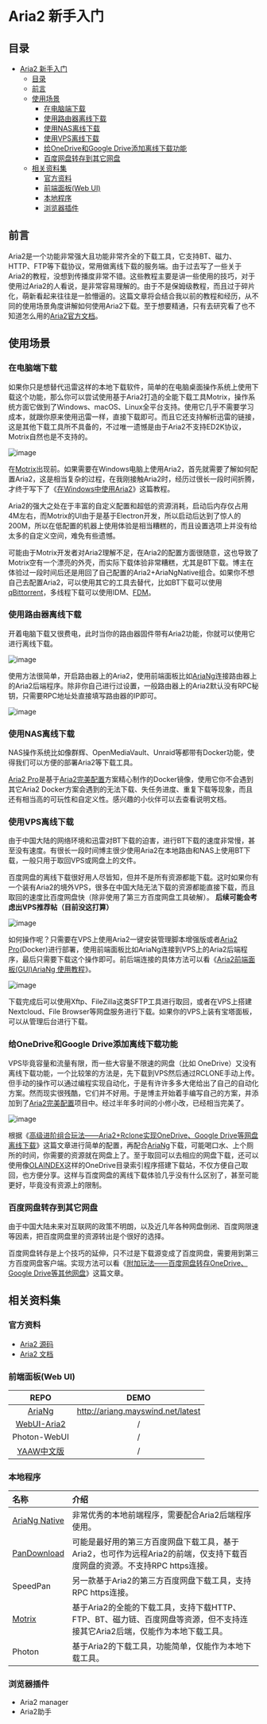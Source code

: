 # Aria2 新手入门

## 目录

- [Aria2 新手入门](#aria2-新手入门)
  - [目录](#目录)
  - [前言](#前言)
  - [使用场景](#使用场景)
    - [在电脑端下载](#在电脑端下载)
    - [使用路由器离线下载](#使用路由器离线下载)
    - [使用NAS离线下载](#使用nas离线下载)
    - [使用VPS离线下载](#使用vps离线下载)
    - [给OneDrive和Google Drive添加离线下载功能](#给onedrive和google-drive添加离线下载功能)
    - [百度网盘转存到其它网盘](#百度网盘转存到其它网盘)
  - [相关资料集](#相关资料集)
    - [官方资料](#官方资料)
    - [前端面板(Web UI)](#前端面板web-ui)
    - [本地程序](#本地程序)
    - [浏览器插件](#浏览器插件)

## 前言

Aria2是一个功能非常强大且功能非常齐全的下载工具，它支持BT、磁力、HTTP、FTP等下载协议，常用做离线下载的服务端。由于过去写了一些关于Aria2的教程，没想到传播度非常不错。这些教程主要是讲一些使用的技巧，对于使用过Aria2的人看说，是非常容易理解的。由于不是保姆级教程，而且过于碎片化，萌新看起来往往是一脸懵逼的。这篇文章将会结合我以前的教程和经历，从不同的使用场景角度讲解如何使用Aria2下载。至于想要精通，只有去研究看了也不知道怎么用的[Aria2官方文档](https://aria2.github.io/manual/en/html/index.html)。

## 使用场景

### 在电脑端下载

如果你只是想替代迅雷这样的本地下载软件，简单的在电脑桌面操作系统上使用下载这个功能，那么你可以尝试使用基于Aria2打造的全能下载工具Motrix，操作系统方面它做到了Win­dows、ma­cOS、Linux全平台支持。使用它几乎不需要学习成本，就跟你原来使用迅雷一样，直接下载即可。而且它还支持解析迅雷的链接，这是其他下载工具所不具备的，不过唯一遗憾是由于Aria2不支持ED2K协议，Motrix自然也是不支持的。

![image](https://cdn.jsdelivr.net/gh/mayjack0312/image@main/2022/06/24/20220624234604.png)

在[Motrix](https://motrix.app/)出现前。如果需要在Win­dows电脑上使用Aria2，首先就需要了解如何配置Aria2，这是相当复杂的过程，在我刚接触Aria2时，经历过很长一段时间折腾，才终于写下了《[在Windows中使用Aria2](https://github.com/mayjack0312/my-blog/blob/main/%E5%9C%A8Windows%E4%B8%AD%E4%BD%BF%E7%94%A8Aria2.md)》这篇教程。

Aria2的强大之处在于丰富的自定义配置和超低的资源消耗，启动后内存仅占用4M左右，而Motrix的UI由于是基于Elec­tron开发，所以启动后达到了惊人的200M，所以在低配置的机器上使用体验是相当糟糕的，而且设置选项上并没有给太多的自定义空间，难免有些遗憾。

可能由于Motrix开发者对Aria2理解不足，在Aria2的配置方面很随意，这也导致了Motrix空有一个漂亮的外壳，而实际下载体验非常糟糕，尤其是BT下载。博主在体验过一段时间后还是用回了自己配置的Aria2+Ar­i­aNgNa­tive组合。如果你不想自己去配置Aria2，可以使用其它的工具去替代，比如BT下载可以使用[qBittorrent](https://www.qbittorrent.org/)，多线程下载可以使用IDM、[FDM](https://www.freedownloadmanager.org)。

### 使用路由器离线下载

开着电脑下载又很费电，此时当你的路由器固件带有Aria2功能，你就可以使用它进行离线下载。

![image](https://cdn.jsdelivr.net/gh/mayjack0312/image@main/2022/06/24/20220624235114.png)

使用方法很简单，开启路由器上的Aria2，使用前端面板比如[AriaNg](https://github.com/mayswind/AriaNg)连接路由器上的Aria2后端程序。除非你自己进行过设置，一般路由器上的Aria2默认没有RPC秘钥，只需要RPC地址处直接填写路由器的IP即可。

![image](https://cdn.jsdelivr.net/gh/mayjack0312/image@main/2022/06/24/20220624235340.png)

### 使用NAS离线下载

NAS操作系统比如像群辉、Open­Medi­aVault、Un­raid等都带有Docker功能，使得我们可以方便的部署Aria2等下载工具。

[Aria2 Pro](https://github.com/mayjack0312/Aria2-Pro-Docker)是基于[Aria2完美配置](https://github.com/mayjack0312/aria2.conf)方案精心制作的Docker镜像，使用它你不会遇到其它Aria2 Docker方案会遇到的无法下载、失任务进度、重复下载等现象，而且还有相当高的可玩性和自定义性。感兴趣的小伙伴可以去查看说明文档。

### 使用VPS离线下载

由于中国大陆的网络环境和迅雷对BT下载的迫害，进行BT下载的速度非常慢，甚至没有速度。有很长一段时间博主很少使用Aria2在本地路由和NAS上使用BT下载，一般只用于取回VPS或网盘上的文件。

百度网盘的离线下载很好用人尽皆知，但并不是所有资源都能下载。这时如果你有一个装有Aria2的境外VPS，很多在中国大陆无法下载的资源都能直接下载，而且取回的速度比百度网盘快（除非使用了第三方百度网盘工具破解）。
**后续可能会考虑出VPS推荐帖（目前没这打算）**

![image](https://cdn.jsdelivr.net/gh/mayjack0312/image@main/2022/06/24/20220624235952.png)

如何操作呢？只需要在VPS上使用Aria2一键安装管理脚本增强版或者[Aria2 Pro](https://github.com/mayjack0312/Aria2-Pro-Docker)(Docker)进行部署，使用前端面板比如Ar­i­aNg连接到VPS上的Aria2后端程序，最后只需要下载这个操作即可。前后端连接的具体方法可以看《[Aria2前端面板(GUI)AriaNg 使用教程](https://github.com/mayjack0312/my-blog/blob/main/Aria2%E5%89%8D%E7%AB%AF%E9%9D%A2%E6%9D%BF%EF%BC%88GUI%E3%80%81WebUI%EF%BC%89AriaNg%E4%BD%BF%E7%94%A8%E6%95%99%E7%A8%8B.md)》。

![image](https://cdn.jsdelivr.net/gh/mayjack0312/image@main/2022/06/25/20220625000420.png)

下载完成后可以使用Xftp、FileZilla这类SFTP工具进行取回，或者在VPS上搭建Nextcloud、File Browser等网盘服务进行下载。如果你的VPS上装有宝塔面板，可以从管理后台进行下载。

### 给OneDrive和Google Drive添加离线下载功能

VPS毕竟容量和流量有限，而一些大容量不限速的网盘（比如 OneDrive）又没有离线下载功能，一个比较笨的方法是，先下载到VPS然后通过RCLONE手动上传。但手动的操作可以通过编程实现自动化，于是有许许多多大佬给出了自己的自动化方案。然而现实很残酷，它们并不好用。于是博主开始着手编写自己的方案，并添加到了[Aria2完美配置](https://github.com/mayjack0312/aria2.conf)项目中。经过半年多时间的小修小改，已经相当完美了。

![image](https://cdn.jsdelivr.net/gh/mayjack0312/image@main/2022/06/25/20220625000834.png)

根据《[高级进阶组合玩法——Aria2+Rclone实现OneDrive、Google Drive等网盘离线下载](https://github.com/mayjack0312/my-blog/blob/main/%E9%AB%98%E7%BA%A7%E8%BF%9B%E9%98%B6%E7%BB%84%E5%90%88%E7%8E%A9%E6%B3%95%E2%80%94%E2%80%94Aria2%2BRclone%E5%AE%9E%E7%8E%B0OneDrive%E3%80%81Google%20Drive%E7%AD%89%E7%BD%91%E7%9B%98%E7%A6%BB%E7%BA%BF%E4%B8%8B%E8%BD%BD.md)》这篇文章进行简单的配置，再配合[AriaNg](https://github.com/mayswind/AriaNg)下载，可能喝口水、上个厕所的时间，你需要的资源就在网盘上了。至于取回可以去相应的网盘下载，还可以使用像[OLAINDEX](https://github.com/WangNingkai/OLAINDEX)这样的OneDrive目录索引程序搭建下载站，不仅方便自己取回，也方便分享。这样与百度网盘的离线下载体验几乎没有什么区别了，甚至可能更好，毕竟没有资源上的限制。

### 百度网盘转存到其它网盘

由于中国大陆未来对互联网的政策不明朗，以及近几年各种网盘倒闭、百度网限速等因素，把百度网盘里的资源转出是个很好的选择。

百度网盘转存是上个技巧的延伸，只不过是下载源变成了百度网盘，需要用到第三方百度网盘客户端。实现方法可以看《[附加玩法——百度网盘转存OneDrive、Google Drive等其他网盘](https://github.com/mayjack0312/my-blog/blob/main/%E9%99%84%E5%8A%A0%E7%8E%A9%E6%B3%95%E2%80%94%E2%80%94%E7%99%BE%E5%BA%A6%E7%BD%91%E7%9B%98%E8%BD%AC%E5%AD%98OneDrive%E3%80%81Google%20Drive%E7%AD%89%E5%85%B6%E4%BB%96%E7%BD%91%E7%9B%98.md)》这篇文章。

## 相关资料集

### 官方资料

- [Aria2 源码](https://github.com/aria2/aria2)
- [Aria2 文档](https://aria2.github.io/manual/en/html/index.html)

### 前端面板(Web UI)

REPO|DEMO
:---:|:---:
[AriaNg](https://github.com/mayswind/AriaNg)|http://ariang.mayswind.net/latest
[WebUI-Aria2](https://github.com/ziahamza/webui-aria2)|/
Photon-WebUI|/
[YAAW中文版](https://github.com/aa65535/yaaw-zh-hans)|/

### 本地程序

名称|介绍
:---|:---
[AriaNg Native](https://github.com/mayswind/AriaNg-Native)|非常优秀的本地前端程序，需要配合Aria2后端程序使用。
[PanDownload](https://pandownload.com/)|可能是最好用的第三方百度网盘下载工具，基于Aria2，也可作为远程Aria2的前端，仅支持下载百度网盘的资源。不支持RPC https连接。
SpeedPan|另一款基于Aria2的第三方百度网盘下载工具，支持RPC https连接。
[Motrix](https://motrix.app/)|基于Aria2的全能的下载工具，支持下载HTTP、FTP、BT、磁力链、百度网盘等资源，但不支持连接其它Aria2后端，仅能作为本地下载工具。
Photon|基于Aria2的下载工具，功能简单，仅能作为本地下载工具。

### 浏览器插件

- Aria2 manager
- Aria2助手
